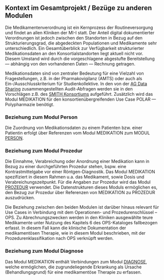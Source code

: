 ## Kontext im Gesamtprojekt / Bezüge zu anderen Modulen

Die Medikamentenverordnung ist ein Kernprozess der Routineversorgung und findet an allen Kliniken der MI-I statt. 
Der Anteil digital dokumentierter Verordnungen ist jedoch zwischen den Standorten in Bezug auf den Strukturierungsgrad, die abgedeckten Populationen und Medikamente sehr unterschiedlich. Ein Gesamtüberblick zur Verfügbarkeit strukturierter Medikationsdaten an den Konsortialstandorten liegt aktuell nicht vor. Diesem Umstand wird durch die vorgeschlagene abgestufte Bereitstellung — abhängig von den vorhandenen Daten — Rechnung getragen.  

Medikationsdaten sind von zentraler Bedeutung für eine Vielzahl von Fragestellungen, z.B. in der Pharmakovigilanz (AMTS) oder auch als Ein-/Ausschlusskriterium für Studienkollektive. In den von der [AG Data Sharing](https://www.medizininformatik-initiative.de/index.php/de/zusammenarbeit/arbeitsgruppe-data-sharing) zusammengestellten Audit-Abfragen werden sie in den Vorschlägen z.B. des [SMITH Konsortiums](https://www.medizininformatik-initiative.de/de/konsortien/smith) aufgeführt. Zusätzlich wird das Modul MEDIKATION für den konsortienübergreifenden Use Case POLAR — Polypharmazie benötigt.


### Beziehung zum Modul Person

Die Zuordnung von Medikationsdaten zu einem Patienten bzw. einer Patientin erfolgt über Referenzen vom Modul MEDIKATION zum MODUL [PERSON](https://simplifier.net/guide/medizininformatikinitiative-modulperson-implementationguide/igmiikdsmodulperson).

### Beziehung zum Modul Prozedur

Die Einnahme, Verabreichung oder Anordnung einer Medikation kann in Bezug zu einer durchgeführten Prozedur stehen, bspw. eine Kontrastmittelgabe vor einer Röntgen-Diagnostik. Das Modul MEDIKATION spezifiziert in diesem Rahmen u.a. das Medikament, sowie Dosis und Verabreichungszeitpunkt. Für die Angaben zur Prozedur wird das Modul [PROZEDUR](https://simplifier.net/guide/medizininformatikinitiative-modulprozeduren-implementationguide) verwendet. Die Datenstrukturen dieses Moduls ermöglichen es, den Bezug zur Prozedur über Referenzen von MEDIKATION zu PROZEDUR auszudrücken.

Die Beziehung zwischen den beiden Modulen ist darüber hinaus relevant für Use Cases in Verbindung mit dem Operationen- und Prozedurenschlüssel – OPS. Zu Abrechnungszwecken werden in den Kliniken ausgewählte teure Medikamente unter Nutzung des Kapitels 6 des OPS-Kataloges fallbezogen erfasst. In diesem Fall kann die klinische Dokumentation der medikamentösen Therapie, wie in diesem Modul beschrieben, mit der Prozedurenklassifikation nach OPS verknüpft werden.


### Beziehung zum Modul Diagnose

Das Modul MEDIKATION enthält Verbindungen zum Modul [DIAGNOSE](https://simplifier.net/guide/medizininformatikinitiative-moduldiagnosen-implementationguide/igmiikdsmoduldiagnose), welche ermöglichen, die zugrundeliegende Erkrankung als Ursache (Behandlungsgrund) für eine medikamentöse Therapie zu erfassen. 